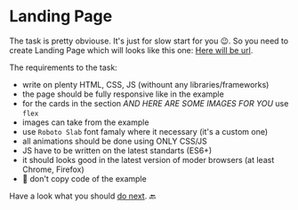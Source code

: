 # Landing Page

The task is pretty obviouse. It's just for slow start for you 😉.
So you need to create Landing Page which will looks like this one: [Here will be url]().

The requirements to the task:

- write on plenty HTML, CSS, JS (withount any libraries/frameworks)
- the page should be fully responsive like in the example
- for the cards in the section <em>AND HERE ARE SOME IMAGES FOR YOU</em> use `flex`
- images can take from the example
- use `Roboto Slab` font famaly where it necessary (it's a custom one)
- all animations should be done using ONLY CSS/JS
- JS have to be written on the latest standarts (ES6+)
- it should looks good in the latest version of moder browsers (at least Chrome, Firefox)
- 📛 don't copy code of the example

Have a look what you should [do next](../README.md#progress). 🔙
